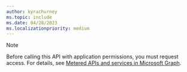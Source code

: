 ```yaml
---
author: kyrachurney
ms.topic: include
ms.date: 04/28/2023
ms.localizationpriority: medium
---
```


<!-- markdownlint-disable MD041-->

> [!NOTE]
> Before calling this API with application permissions, you must request access. For details, see [Metered APIs and services in Microsoft Graph](/graph/metered-api-list.md).